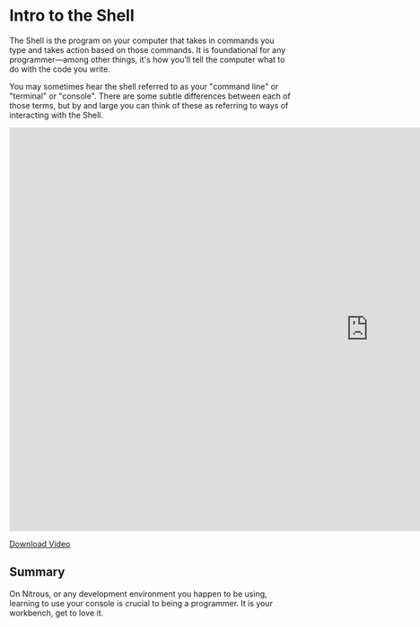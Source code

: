 # Intro to the Shell

The Shell is the program on your computer that takes in commands you type and takes action based on those commands. It is foundational for any programmer—among other things, it's how you'll tell the computer what to do with the code you write. 

You may sometimes hear the shell referred to as your "command line" or "terminal" or "console". There are some subtle differences between each of those terms, but by and large you can think of these as referring to ways of interacting with the Shell. 

<iframe width="1280" height="720" src="https://www.youtube.com/embed/uxANgIcjmQg?rel=0&amp;showinfo=0&html5=1" frameborder="0" allowfullscreen></iframe>

[Download Video](http://flatiron-videos.s3.amazonaws.com/ironboard/welcome%20to%20the%20shell.mp4)

## Summary

On Nitrous, or any development environment you happen to be using, learning to use your console is crucial to being a programmer. It is your workbench, get to love it.
